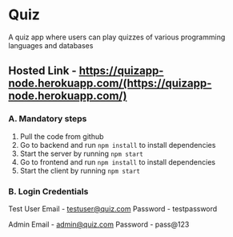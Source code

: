 # Quiz

A quiz app where users can play quizzes of various programming languages and databases

## Hosted Link - https://quizapp-node.herokuapp.com/(https://quizapp-node.herokuapp.com/)

### A. Mandatory steps

1. Pull the code from github
2. Go to backend and run `npm install` to install dependencies
3. Start the server by running `npm start`
4. Go to frontend and run `npm install` to install dependencies
5. Start the client by running `npm start`

### B. Login Credentials

Test User
Email - testuser@quiz.com
Password - testpassword

Admin
Email - admin@quiz.com
Password - pass@123
